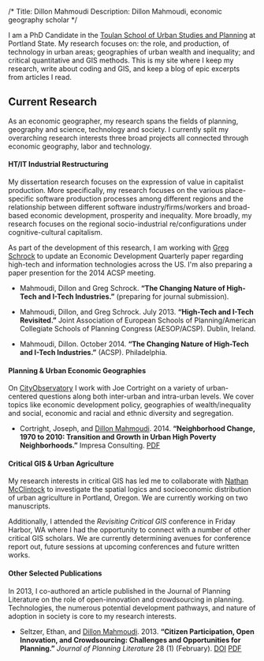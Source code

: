 /*
Title: Dillon Mahmoudi
Description: Dillon Mahmoudi, economic geography scholar
*/

<hintro>I am a PhD Candidate in the [Toulan School of Urban Studies and Planning](http://www.pdx.edu/usp) at Portland State. My research focuses on: the role, and production, of technology in urban areas; geographies of urban wealth and inequality; and critical quantitative and GIS methods. This is my site where I keep my research, write about coding and GIS, and keep a blog of epic excerpts from articles I read.</hintro>

## Current Research
As an economic geographer, my research spans the fields of planning, geography and science, technology and society. I currently split my overarching research interests three broad projects all connected through economic geography, labor and technology.

#### HT/IT Industrial Restructuring
My dissertation research focuses on the expression of value in capitalist production. More specifically, my research focuses on the various place-specific software production processes among different regions and the relationship between different software industry/firms/workers and broad-based economic development, prosperity and inequality. More broadly, my research focuses on the regional socio-industrial re/configurations under cognitive-cultural capitalism.

As part of the development of this research, I am working with [Greg Schrock](http://www.pdx.edu/profile/meet-assistant-professor-greg-schrock) to update an Economic Development Quarterly paper regarding high-tech and information technologies across the US. I'm also preparing a paper presention for the 2014 ACSP meeting.

- Mahmoudi, Dillon and Greg Schrock. **“The Changing Nature of High-Tech and I-Tech Industries.”** (preparing for journal submission).

- Mahmoudi, Dillon, and Greg Schrock. July 2013. **“High-Tech and I-Tech Revisited.”** Joint Association of European Schools of Planning/American Collegiate Schools of Planning Congress (AESOP/ACSP). Dublin, Ireland.

- Mahmoudi, Dillon. October 2014. **“The Changing Nature of High-Tech and I-Tech Industries.”** (ACSP). Philadelphia.

#### Planning & Urban Economic Geographies
On [CityObservatory](http://www.cityobservatory.org) I work with Joe Cortright on a variety of urban-centered questions along both inter-urban and intra-urban levels. We cover topics like economic development policy, geographies of wealth/inequality and social, economic and racial and ethnic diversity and segregation.

- Cortright, Joseph, and <u>Dillon Mahmoudi</u>. 2014. **“Neighborhood Change, 1970 to 2010: Transition and Growth in Urban High Poverty Neighborhoods.”** Impresa Consulting. [PDF](http://dillonm.com/wp/wp-content/uploads/2014/05/Seltzer_Mahmoudi_2012_Citizen-Participation-Open-Innovation-and-Crowdsourcing.pdf)

#### Critical GIS & Urban Agriculture
My research interests in critical GIS has led me to collaborate with [Nathan McClintock](http://urbanfood.org/) to investigate the spatial logics and socioeconomic distribution of urban agriculture in Portland, Oregon. We are currently working on two manuscripts.

Additionally, I attended the _Revisiting Critical GIS_ conference in Friday Harbor, WA where I had the opportunity to connect with a number of other critical GIS scholars. We are currently determining avenues for conference report out, future sessions at upcoming conferences and future written works.

#### Other Selected Publications
In 2013, I co-authored an article published in the Journal of Planning Literature on the role of open-innovation and crowdsourcing in planning. Technologies, the numerous potential development pathways, and nature of adoption in society is core to my research interests.

- Seltzer, Ethan, and <u>Dillon Mahmoudi</u>. 2013. **“Citizen Participation, Open Innovation, and Crowdsourcing: Challenges and Opportunities for Planning.”** _Journal of Planning Literature_ 28 (1) (February). [DOI](http://dx.doi.org/10.1177/0885412212469112) [PDF](http://dillonm.com/wp/wp-content/uploads/2014/05/Seltzer_Mahmoudi_2012_Citizen-Participation-Open-Innovation-and-Crowdsourcing.pdf)
